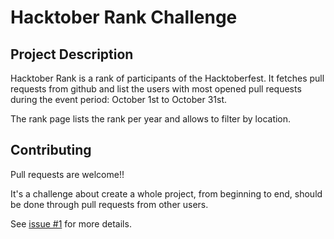 # Hacktober Rank Challenge

## Project Description

Hacktober Rank is a rank of participants of the Hacktoberfest. It fetches pull requests from github and list the users with most opened pull requests during the event period: October 1st to October 31st.

The rank page lists the rank per year and allows to filter by location.

## Contributing

Pull requests are welcome!!

It's a challenge about create a whole project, from beginning to end, should be done through pull requests from other users. 

See [issue #1](https://github.com/paulodiovani/hacktoberrank/issues/1) for more details.
